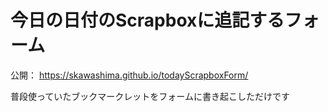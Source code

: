 # 今日の日付のScrapboxに追記するフォーム
公開： https://skawashima.github.io/todayScrapboxForm/

普段使っていたブックマークレットをフォームに書き起こしただけです
